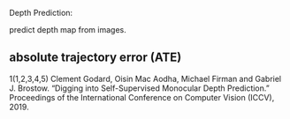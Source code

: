 

<!--
 * @version:
 * @Author:  StevenJokess https://github.com/StevenJokess
 * @Date: 2020-12-22 22:07:15
 * @LastEditors:  StevenJokess https://github.com/StevenJokess
 * @LastEditTime: 2020-12-22 22:12:40
 * @Description:
 * @TODO::
 * @Reference:https://cv.gluon.ai/model_zoo/depth.html#kitti-dataset
-->
Depth Prediction:

predict depth map
from images.

## absolute trajectory error (ATE)





1(1,2,3,4,5)
Clement Godard, Oisin Mac Aodha, Michael Firman and Gabriel J. Brostow. “Digging into Self-Supervised Monocular Depth Prediction.” Proceedings of the International Conference on Computer Vision (ICCV), 2019.
